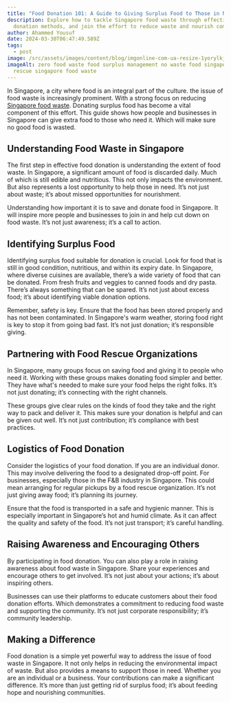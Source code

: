```yaml
---
title: "Food Donation 101: A Guide to Giving Surplus Food to Those in Need"
description: Explore how to tackle Singapore food waste through effective
  donation methods, and join the effort to reduce waste and nourish communities
author: Ahammed Yousuf
date: 2024-03-30T06:47:49.589Z
tags:
  - post
image: /src/assets/images/content/blog/imgonline-com-ua-resize-1yorylkjxk.jpg
imageAlt: zero food waste food surplus management no waste food singapore food
  rescue singapore food waste
---
```


In Singapore, a city where food is an integral part of the culture. the issue of food waste is increasingly prominent. With a strong focus on reducing [Singapore food waste](https://d2l.sg/). Donating surplus food has become a vital component of this effort. This guide shows how people and businesses in Singapore can give extra food to those who need it. Which will make sure no good food is wasted.

## Understanding Food Waste in Singapore

The first step in effective food donation is understanding the extent of food waste. In Singapore, a significant amount of food is discarded daily. Much of which is still edible and nutritious. This not only impacts the environment. But also represents a lost opportunity to help those in need. It’s not just about waste; it’s about missed opportunities for nourishment.

Understanding how important it is to save and donate food in Singapore. It will inspire more people and businesses to join in and help cut down on food waste. It’s not just awareness; it’s a call to action.

## Identifying Surplus Food

Identifying surplus food suitable for donation is crucial. Look for food that is still in good condition, nutritious, and within its expiry date. In Singapore, where diverse cuisines are available, there’s a wide variety of food that can be donated. From fresh fruits and veggies to canned foods and dry pasta. There’s always something that can be spared. It’s not just about excess food; it’s about identifying viable donation options.

Remember, safety is key. Ensure that the food has been stored properly and has not been contaminated. In Singapore's warm weather, storing food right is key to stop it from going bad fast. It’s not just donation; it’s responsible giving.

## Partnering with Food Rescue Organizations

In Singapore, many groups focus on saving food and giving it to people who need it. Working with these groups makes donating food simpler and better. They have what's needed to make sure your food helps the right folks. It’s not just donating; it’s connecting with the right channels.

These groups give clear rules on the kinds of food they take and the right way to pack and deliver it. This makes sure your donation is helpful and can be given out well. It’s not just contribution; it’s compliance with best practices.

## Logistics of Food Donation

Consider the logistics of your food donation. If you are an individual donor. This may involve delivering the food to a designated drop-off point. For businesses, especially those in the F&B industry in Singapore. This could mean arranging for regular pickups by a food rescue organization. It’s not just giving away food; it’s planning its journey.

Ensure that the food is transported in a safe and hygienic manner. This is especially important in Singapore’s hot and humid climate. As it can affect the quality and safety of the food. It’s not just transport; it’s careful handling.

## Raising Awareness and Encouraging Others

By participating in food donation. You can also play a role in raising awareness about food waste in Singapore. Share your experiences and encourage others to get involved. It’s not just about your actions; it’s about inspiring others.

Businesses can use their platforms to educate customers about their food donation efforts. Which demonstrates a commitment to reducing food waste and supporting the community. It’s not just corporate responsibility; it’s community leadership.

## Making a Difference

Food donation is a simple yet powerful way to address the issue of food waste in Singapore. It not only helps in reducing the environmental impact of waste. But also provides a means to support those in need. Whether you are an individual or a business. Your contributions can make a significant difference. It’s more than just getting rid of surplus food; it’s about feeding hope and nourishing communities.
